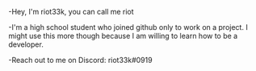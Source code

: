 -Hey, I'm riot33k, you can call me riot

-I'm a high school student who joined github only to work on a project. I might use this more though because I am willing to learn how to be a developer.

-Reach out to me on Discord: riot33k#0919
